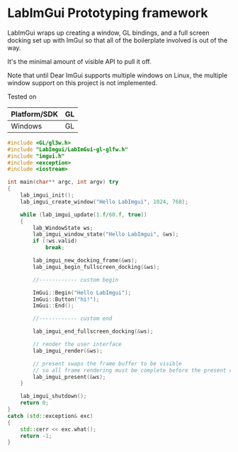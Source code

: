 # LabImGui Prototyping framework

LabImGui wraps up creating a window, GL bindings, and a full screen docking
set up with ImGui so that all of the boilerplate involved is out of the way.

It's the minimal amount of visible API to pull it off.

Note that until Dear ImGui supports multiple windows on Linux, the multiple
window support on this project is not implemented.

Tested on

| Platform/SDK | GL |
| ------------ | -- |
| Windows      | GL |

```cpp
#include <GL/gl3w.h>
#include "LabImgui/LabImGui-gl-glfw.h"
#include "imgui.h"
#include <exception>
#include <iostream>

int main(char** argc, int argv) try
{
    lab_imgui_init();
    lab_imgui_create_window("Hello LabImgui", 1024, 768);

    while (lab_imgui_update(1.f/60.f, true))
    {
        lab_WindowState ws;
        lab_imgui_window_state("Hello LabImgui", &ws);
        if (!ws.valid)
            break;

        lab_imgui_new_docking_frame(&ws);
        lab_imgui_begin_fullscreen_docking(&ws);

        //------------ custom begin

        ImGui::Begin("Hello LabImgui");
        ImGui::Button("hi!");
        ImGui::End();

        //------------ custom end

        lab_imgui_end_fullscreen_docking(&ws);

        // render the user interface
        lab_imgui_render(&ws);

        // present swaps the frame buffer to be visible
        // so all frame rendering must be complete before the present call
        lab_imgui_present(&ws);
    }

    lab_imgui_shutdown();
    return 0;
}
catch (std::exception& exc)
{
    std::cerr << exc.what();
    return -1;
}
```

